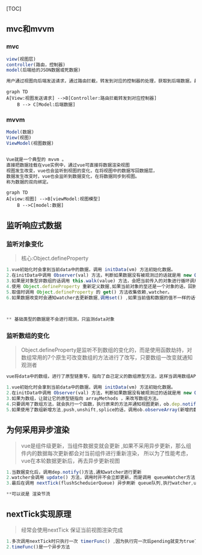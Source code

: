 [TOC]

## mvc和mvvm

### mvc

```js
view(视图层)  
controller(路由，控制器)
model(后端给的JSON数据或死数据)

用户通过视图向后端发送请求，通过路由拦截，转发到对应的控制器的处理，获取到后端数据，最终渲染到页面
```

```mermaid
graph TD
A[View:视图发送请求] -->B[Controller:路由拦截转发到对应控制器]
	B --> C[Model:后端数据]
```

### mvvm

```js
Model(数据)
View(视图)
ViewModel(视图数据)


Vue就是一个典型的 mvvm 。
直接把数据挂载在vue实例中，通过vue可直接将数据渲染视图
视图发生改变，vue也会监听到视图的变化，在将视图中的数据写回数据层，
数据发生改变时，vue也会监听到数据变化，在将数据同步到视图。
称为数据的双向绑定。
```

```mermaid
graph TD
A[view:视图] -->B[viewModel:视图模型]
	B -->C[model:数据]
```



## 监听响应式数据

### 监听对象变化

> 核心:Object.defineProperty

```js
1.vue初始化时会拿到当前data中的数据，调用 initData(vm) 方法初始化数据。 
2.在initData中调用 Observer(val) 方法，判断如果数据没有被观测过的话就是用 new Observer(value) 观测数据,观测的一种是数组，一种是对象。
3.如果是对象型非数组的话调用 this.walk(value) 方法，会把当前传入的对象进行循环调用 defineReactive(obj,key[i]),定义响应式变化 
4.使用 Object.defineProperty 重新定义数据,如果当前对象的至还是一个对象的话，回到第2步进行递归。
5.取值时调用 Object.defineProperty 的 get() 方法收集依赖,watcher。
6.如果数据改变时会通知watcher去更新数据,调用set() ,如果当前值和数据的值不一样的话调用 dep.notify() 通知视图更新。


	
** 基础类型的数据是不会进行观测，只监测data对象
```

### 监听数组的变化

> Object.defineProperty是监听不到数组的变化的，而是使用函数劫持，对数组常用的7个原生可改变数组的方法进行了改写，只要数组一改变就通知观测者

```js
vue将data中的数组，进行了原型链重写，指向了自己定义的数组原型方法，这样当调用数组API时，可以通知依赖更新，如果数组内包含引用类型，会对数组中的引用类型再次进行监控。

1.vue初始化时会拿到当前data中的数据，调用 initData(vm) 方法初始化数据。 
2.在initData中调用 Observer(val) 方法，判断如果数据没有被观测过的话就是用 new Observer(value) 观测数据,再判断如果有__ob__且类型是observer的话说明已经被监听了直接返回数据，观测的一种是数组，一种是对象。
3.如果为数组，让就让它的原型链指向 arrayMethods ，来改写数组方法。
4.只要调用了数组方法，就会执行一个函数，执行原来的方法并通知视图更新，ob.dep.notify()
5.如果使用了数组新增方法,push,unshift,splice的话，调用ob.observeArray(新增的数据)遍历数组的每个对象进行深度观测，所以只有数组里的对象才能进行响应式的数据变化。
```

## 为何采用异步渲染

> vue是组件级更新，当组件数据变就会更新 ,如果不采用异步更新，那么组件内的数据每次更新都会对当前组件进行重新渲染， 所以为了性能考虑，vue在本轮数据更新后，再去异步更新视图

```js
1.当数据变化后，调用dep.notify()方法,通知watcher进行更新
2.watcher会调用 update() 方法，调用时并不会立即更新，而是调用 queueWatcher方法 判断watcher的id（uid）去重后放入 queue队列 中。
3.最后在调用 nextTick(flushScheduierQueue) 异步刷新 queue队列,执行watcher,update钩子函数

**可以说是 渲染节流
```



## nextTick实现原理

> 经常会使用nextTick 保证当前视图渲染完成

```js
1.多次调用nextTick时只执行一次 timerFunc() ,因为执行完一次后pending就变为true了
2.timeFunc()是一个异步方法 
```
